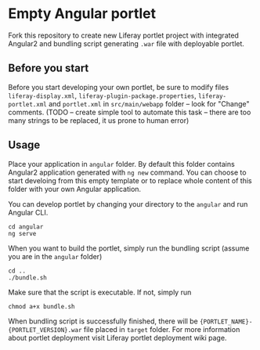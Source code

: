 # Empty Angular portlet

Fork this repository to create new Liferay portlet project with integrated Angular2
and bundling script generating `.war` file with deployable portlet.

## Before you start
Before you start developing your own portlet, be sure to modify files `liferay-display.xml`, `liferay-plugin-package.properties`, `liferay-portlet.xml` and `portlet.xml` in `src/main/webapp` folder – look for "Change" comments. (TODO – create simple tool to automate this task – there are too many strings to be replaced, it us prone to human error)

## Usage
Place your application in `angular` folder. By default this folder contains Angular2 application generated with `ng new` command. You can choose to start develoing from this empty template or to replace whole content of this folder with your own Angular application.

You can develop portlet by changing your directory to the `angular` and run Angular CLI.
```
cd angular
ng serve
```

When you want to build the portlet, simply run the bundling script (assume you are in the `angular` folder)
```
cd ..
./bundle.sh
```

Make sure that the script is executable. If not, simply run
```
chmod a+x bundle.sh
```

When bundling script is successfully finished,  there will be `{PORTLET_NAME}-{PORTLET_VERSION}.war` file placed in `target` folder. For more information about portlet deployment visit Liferay portlet deployment wiki page.
